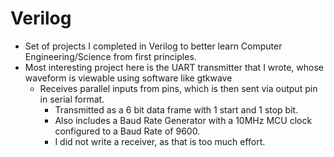 # Verilog 

- Set of projects I completed in Verilog to better learn Computer Engineering/Science from first principles.
- Most interesting project here is the UART transmitter that I wrote, whose waveform is viewable using software like gtkwave 
    - Receives parallel inputs from pins, which is then sent via output pin in serial format.
        - Transmitted as a 6 bit data frame with 1 start and 1 stop bit.
        - Also includes a Baud Rate Generator with a 10MHz MCU clock configured to a Baud Rate of 9600. 
        - I did not write a receiver, as that is too much effort. 
